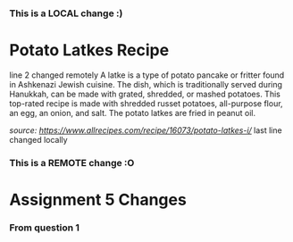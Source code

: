 ### This is a LOCAL change :)
# Potato Latkes Recipe
line 2 changed remotely
A latke is a type of potato pancake or fritter found in Ashkenazi Jewish cuisine. The dish, which is traditionally served during Hanukkah, can be made with grated, shredded, or mashed potatoes. This top-rated recipe is made with shredded russet potatoes, all-purpose flour, an egg, an onion, and salt. The potato latkes are fried in peanut oil.

*source: https://www.allrecipes.com/recipe/16073/potato-latkes-i/*
last line changed locally
### This is a REMOTE change :O

# Assignment 5 Changes

### From question 1